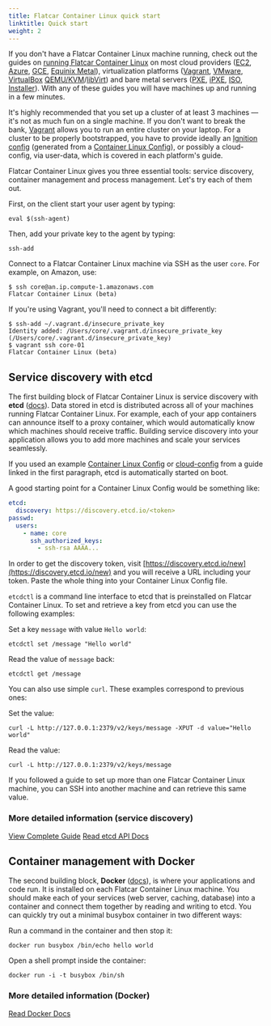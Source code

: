 ```yaml
---
title: Flatcar Container Linux quick start
linktitle: Quick start
weight: 2
---
```


If you don't have a Flatcar Container Linux machine running, check out the guides on [running Flatcar Container Linux][running-container-linux] on most cloud providers ([EC2][ec2-docs], [Azure][azure-docs], [GCE][gce-docs], [Equinix Metal][equinix-metal-docs]), virtualization platforms ([Vagrant][vagrant-docs], [VMware][vmware-docs], [VirtualBox][virtualbox-docs] [QEMU/KVM][qemu-docs]/[libVirt][libvirt-docs]) and bare metal servers ([PXE][pxe-docs], [iPXE][ipxe-docs], [ISO][iso-docs], [Installer][install-docs]). With any of these guides you will have machines up and running in a few minutes.

It's highly recommended that you set up a cluster of at least 3 machines &mdash; it's not as much fun on a single machine. If you don't want to break the bank, [Vagrant][vagrant-docs] allows you to run an entire cluster on your laptop. For a cluster to be properly bootstrapped, you have to provide ideally an [Ignition config][ignition] (generated from a [Container Linux Config][cl-configs]), or possibly a cloud-config, via user-data, which is covered in each platform's guide.

Flatcar Container Linux gives you three essential tools: service discovery, container management and process management. Let's try each of them out.

First, on the client start your user agent by typing:

```shell
eval $(ssh-agent)
```

Then, add your private key to the agent by typing:

```shell
ssh-add
```

Connect to a Flatcar Container Linux machine via SSH as the user `core`. For example, on Amazon, use:

```shell
$ ssh core@an.ip.compute-1.amazonaws.com
Flatcar Container Linux (beta)
```

If you're using Vagrant, you'll need to connect a bit differently:

```shell
$ ssh-add ~/.vagrant.d/insecure_private_key
Identity added: /Users/core/.vagrant.d/insecure_private_key (/Users/core/.vagrant.d/insecure_private_key)
$ vagrant ssh core-01
Flatcar Container Linux (beta)
```

## Service discovery with etcd

The first building block of Flatcar Container Linux is service discovery with **etcd** ([docs][etcd-docs]). Data stored in etcd is distributed across all of your machines running Flatcar Container Linux. For example, each of your app containers can announce itself to a proxy container, which would automatically know which machines should receive traffic. Building service discovery into your application allows you to add more machines and scale your services seamlessly.

If you used an example [Container Linux Config][cl-configs] or [cloud-config](https://github.com/flatcar-linux/coreos-cloudinit/blob/master/Documentation/cloud-config.md) from a guide linked in the first paragraph, etcd is automatically started on boot.

A good starting point for a Container Linux Config would be something like:

```yaml
etcd:
  discovery: https://discovery.etcd.io/<token>
passwd:
  users:
    - name: core
      ssh_authorized_keys:
        - ssh-rsa AAAA...
```

In order to get the discovery token, visit [https://discovery.etcd.io/new](https://discovery.etcd.io/new) and you will receive a URL including your token. Paste the whole thing into your Container Linux Config file.

`etcdctl` is a command line interface to etcd that is preinstalled on Flatcar Container Linux. To set and retrieve a key from etcd you can use the following examples:

Set a key `message` with value `Hello world`:

```shell
etcdctl set /message "Hello world"
```

Read the value of `message` back:

```shell
etcdctl get /message
```

You can also use simple `curl`. These examples correspond to previous ones:

Set the value:

```shell
curl -L http://127.0.0.1:2379/v2/keys/message -XPUT -d value="Hello world"
```

Read the value:

```shell
curl -L http://127.0.0.1:2379/v2/keys/message
```

If you followed a guide to set up more than one Flatcar Container Linux machine, you can SSH into another machine and can retrieve this same value.

### More detailed information (service discovery)

<a class="btn btn-primary" href="https://coreos.com/etcd/docs/latest/getting-started-with-etcd.html" data-category="More Information" data-event="Docs: Getting Started etcd">View Complete Guide</a>
<a class="btn btn-default" href="https://etcd.io/docs/">Read etcd API Docs</a>

## Container management with Docker

The second building block, **Docker** ([docs][docker-docs]), is where your applications and code run. It is installed on each Flatcar Container Linux machine. You should make each of your services (web server, caching, database) into a container and connect them together by reading and writing to etcd. You can quickly try out a minimal busybox container in two different ways:

Run a command in the container and then stop it:

```shell
docker run busybox /bin/echo hello world
```

Open a shell prompt inside the container:

```shell
docker run -i -t busybox /bin/sh
```

### More detailed information (Docker)

<a class="btn btn-default" href="http://docs.docker.io/">Read Docker Docs</a>

[docker-docs]: https://docs.docker.com/
[etcd-docs]: https://etcd.io/
[running-container-linux]: https://docs.flatcar-linux.org/#getting-started
[ec2-docs]: booting-on-ec2
[azure-docs]: booting-on-azure
[gce-docs]: booting-on-google-compute-engine
[vagrant-docs]: booting-on-vagrant
[vmware-docs]: booting-on-vmware
[virtualbox-docs]: booting-on-virtualbox
[qemu-docs]: booting-with-qemu
[libvirt-docs]: booting-with-libvirt
[equinix-metal-docs]: booting-on-packet
[pxe-docs]: booting-with-pxe
[ipxe-docs]: booting-with-ipxe
[iso-docs]: booting-with-iso
[install-docs]: installing-to-disk
[ignition]: https://kinvolk.io/docs/flatcar-container-linux/latest/ignition/
[cl-configs]: provisioning
